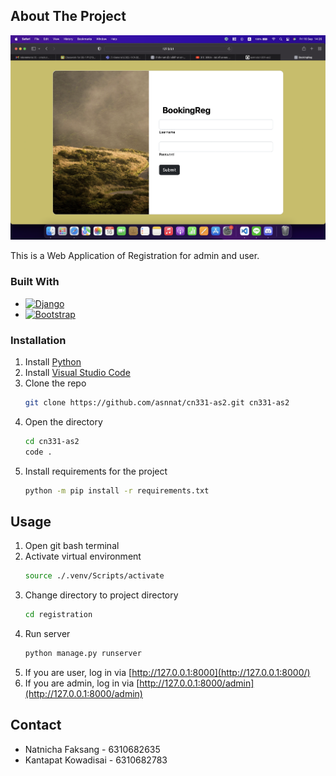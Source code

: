 <!-- ABOUT THE PROJECT -->
## About The Project

[![Product Name Screen Shot][product-screenshot]](https://github.com/asnnat/cn331-as2)

This is a Web Application of Registration for admin and user.

### Built With

* [![Django][djangoproject.com]][Django-url]
* [![Bootstrap][Bootstrap.com]][Bootstrap-url]

### Installation

1. Install [Python](https://www.python.org/downloads/)
2. Install [Visual Studio Code](https://code.visualstudio.com/download)
3. Clone the repo
    ```sh
    git clone https://github.com/asnnat/cn331-as2.git cn331-as2
    ```
4. Open the directory
    ```sh
    cd cn331-as2
    code .
    ```
5. Install requirements for the project
    ```sh
    python -m pip install -r requirements.txt
    ```

<!-- USAGE EXAMPLES -->
## Usage

1. Open git bash terminal
2. Activate virtual environment
    ```sh
    source ./.venv/Scripts/activate
    ```
3. Change directory to project directory
    ```sh
    cd registration
    ```
4. Run server
    ```sh
    python manage.py runserver
    ```
5. If you are user, log in via [http://127.0.0.1:8000](http://127.0.0.1:8000/)
6. If you are admin, log in via [http://127.0.0.1:8000/admin](http://127.0.0.1:8000/admin)

<!-- CONTACT -->
## Contact

* Natnicha Faksang - 6310682635
* Kantapat Kowadisai - 6310682783

<!-- MARKDOWN LINKS & IMAGES -->
[product-screenshot]: images/user_login.png
[djangoproject.com]: https://img.shields.io/badge/Djang0-35495E?style=for-the-badge&logo=django&logoColor=4FC08D
[Django-url]: https://www.djangoproject.com/
[Bootstrap.com]: https://img.shields.io/badge/Bootstrap-563D7C?style=for-the-badge&logo=bootstrap&logoColor=white
[Bootstrap-url]: https://getbootstrap.com